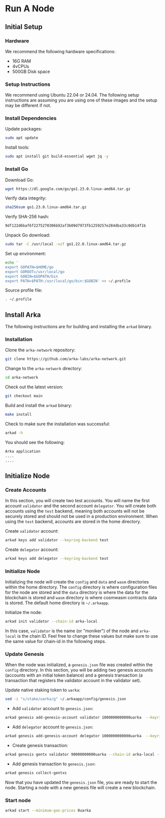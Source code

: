 # Run A Node

## Initial Setup

### Hardware

We recommend the following hardware specifications:

- 16G RAM
- 4vCPUs
- 500GB Disk space

### Setup Instructions

We recommend using Ubuntu 22.04 or 24.04. The following setup instructions are assuming you are using one of these images and the setup may be different if not.

### Install Dependencies

Update packages:

``` bash
sudo apt update
```

Install tools:

``` bash
sudo apt install git build-essential wget jq -y
```

### Install Go

Download Go:


``` bash
wget https://dl.google.com/go/go1.23.0.linux-amd64.tar.gz
```

Verify data integrity:

``` bash
sha256sum go1.23.0.linux-amd64.tar.gz
```

Verify SHA-256 hash:

``` bash
9df122d6baf6f2275270306b92af3b09d7973fb1259257e284dba33c0db14f1b
```

Unpack Go download:

``` bash
sudo tar -C /usr/local -xzf go1.22.0.linux-amd64.tar.gz
```

Set up environment:


``` bash
echo '
export GOPATH=$HOME/go
export GOROOT=/usr/local/go
export GOBIN=$GOPATH/bin
export PATH=$PATH:/usr/local/go/bin:$GOBIN' >> ~/.profile
```

Source profile file:

``` bash
. ~/.profile
```

## Install Arka

The following instructions are for building and installing the `arkad` binary.

### Installation

Clone the `arka-network` repository:

``` bash
git clone https://github.com/arka-labs/arka-network.git
```

Change to the `arka-network` directory:

``` bash
cd arka-network
```

Check out the latest version:

``` bash
git checkout main
```

Build and install the `arkad` binary:

``` bash
make install
```

Check to make sure the installation was successful:

``` bash
arkad -h
```

You should see the following:


``` bash
Arka application
....
....
```

## Initialize Node

### Create Accounts

In this section, you will create two test accounts. You will name the first account `validator` and the second account `delegator`. You will create both accounts using the `test` backend, meaning both accounts will not be securely stored and should not be used in a production environment. When using the `test` backend, accounts are stored in the home directory.

Create `validator` account:

``` bash
arkad keys add validator --keyring-backend test
```

Create `delegator` account:

``` bash
arkad keys add delegator --keyring-backend test
```

### Initialize Node

Initializing the node will create the `config` and `data` and `wasm` directories within the home directory. The `config` directory is where configuration files for the node are stored and the `data` directory is where the data for the blockchain is stored and `wasm` directory is where cosmwasm contracts data is stored. The default home directory is `~/.arkaapp`.


Initialize the node:

``` bash
arkad init validator --chain-id arka-local
```

In this case, `validator` is the name (or "moniker") of the node and `arka-local` is the chain ID. Feel free to change these values but make sure to use the same value for chain-id in the following steps.

### Update Genesis

When the node was initialized, a `genesis.json` file was created within the `config` directory. In this section, you will be adding two genesis accounts (accounts with an initial token balance) and a genesis transaction (a transaction that registers the validator account in the validator set).

Update native staking token to `uarka`:

``` bash
sed -i "s/stake/uarka/g" ~/.arkaapp/config/genesis.json
```

- Add `validator` account to `genesis.json`:

``` bash
arkad genesis add-genesis-account validator 1000000000000uarka  --keyring-backend test
```

- Add `delegator` account to `genesis.json`:

``` bash
arkad genesis add-genesis-account delegator 1000000000000uarka  --keyring-backend test
```

- Create genesis transaction:

``` bash
arkad genesis gentx validator 90000000000uarka --chain-id arka-local --keyring-backend test
```

- Add genesis transaction to `genesis.json`:

``` bash
arkad genesis collect-gentxs
```

Now that you have updated the `genesis.json` file, you are ready to start the node. Starting a node with a new genesis file will create a new blockchain.

### Start node

``` bash
arkad start --minimum-gas-prices 0uarka
```